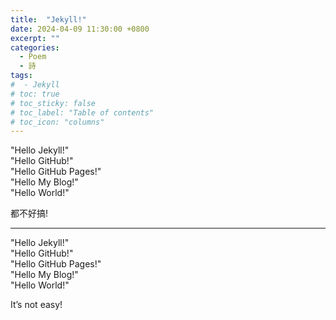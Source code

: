 ```yaml
---
title:  "Jekyll!"
date: 2024-04-09 11:30:00 +0800
excerpt: ""
categories: 
  - Poem
  - 詩
tags:
#  - Jekyll
# toc: true
# toc_sticky: false
# toc_label: "Table of contents"
# toc_icon: "columns"
---
```


"Hello Jekyll!"  
"Hello GitHub!"  
"Hello GitHub Pages!"  
"Hello My Blog!"  
"Hello World!"  

都不好搞!  

---

"Hello Jekyll!"  
"Hello GitHub!"  
"Hello GitHub Pages!"  
"Hello My Blog!"  
"Hello World!"  

It’s not easy!
